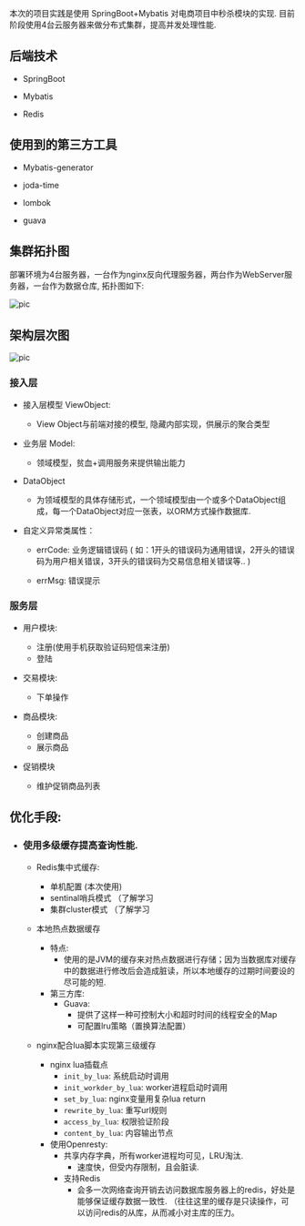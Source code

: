 本次的项目实践是使用 SpringBoot+Mybatis 对电商项目中秒杀模块的实现. 目前阶段使用4台云服务器来做分布式集群，提高并发处理性能.

## 后端技术

- SpringBoot

- Mybatis

- Redis

## 使用到的第三方工具

- Mybatis-generator

- joda-time

- lombok

- guava

## 集群拓扑图

部署环境为4台服务器，一台作为nginx反向代理服务器，两台作为WebServer服务器，一台作为数据仓库, 拓扑图如下:

![pic](https://ae01.alicdn.com/kf/Hcb1e9d3507b840dd8efad801f4fe5d67r.png)

## 架构层次图
![pic](https://ae01.alicdn.com/kf/Ha41f99ff143a42099dfc4082cddfc8425.png)


### 接入层
- 接入层模型 ViewObject: 
    - View Object与前端对接的模型, 隐藏内部实现，供展示的聚合类型
- 业务层 Model: 
    - 领域模型，贫血+调用服务来提供输出能力
- DataObject 
    - 为领域模型的具体存储形式，一个领域模型由一个或多个DataObject组成，每一个DataObject对应一张表，以ORM方式操作数据库.

- 自定义异常类属性：
    - errCode: 业务逻辑错误码 ( 如：1开头的错误码为通用错误，2开头的错误码为用户相关错误，3开头的错误码为交易信息相关错误等.. )

    - errMsg: 错误提示

### 服务层

- 用户模块:
    - 注册(使用手机获取验证码短信来注册)
    - 登陆

- 交易模块:
    - 下单操作

- 商品模块:
    - 创建商品
    - 展示商品

- 促销模块
    - 维护促销商品列表

## 优化手段:

- ### 使用多级缓存提高查询性能.
    - Redis集中式缓存:
        - 单机配置 (本次使用)
        - sentinal哨兵模式 （了解学习
        - 集群cluster模式 （了解学习
    
    - 本地热点数据缓存
        - 特点:
            - 使用的是JVM的缓存来对热点数据进行存储；因为当数据库对缓存中的数据进行修改后会造成脏读，所以本地缓存的过期时间要设的尽可能的短. 
        - 第三方库:
            - Guava:
                - 提供了这样一种可控制大小和超时时间的线程安全的Map
                - 可配置lru策略（置换算法配置）
    - nginx配合lua脚本实现第三级缓存
        - nginx lua插载点
            - `init_by_lua`: 系统启动时调用
            - `init_workder_by_lua`: worker进程启动时调用
            - `set_by_lua`: nginx变量用复杂lua return
            - `rewrite_by_lua`: 重写url规则
            - `access_by_lua`: 权限验证阶段
            - `content_by_lua`: 内容输出节点
        - 使用Openresty:
            - 共享内存字典，所有worker进程均可见，LRU淘汰. 
                - 速度快，但受内存限制，且会脏读.
            - 支持Redis
                - 会多一次网络查询开销去访问数据库服务器上的redis，好处是能够保证缓存数据一致性. （往往这里的缓存是只读操作，可以访问redis的从库，从而减小对主库的压力。
            